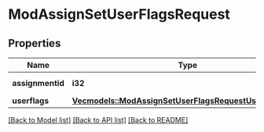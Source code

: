 # ModAssignSetUserFlagsRequest

## Properties

Name | Type | Description | Notes
------------ | ------------- | ------------- | -------------
**assignmentid** | **i32** | assignment id | 
**userflags** | [**Vec<models::ModAssignSetUserFlagsRequestUserflagsInner>**](mod_assign_set_user_flags_request_userflags_inner.md) |  | 

[[Back to Model list]](../README.md#documentation-for-models) [[Back to API list]](../README.md#documentation-for-api-endpoints) [[Back to README]](../README.md)


